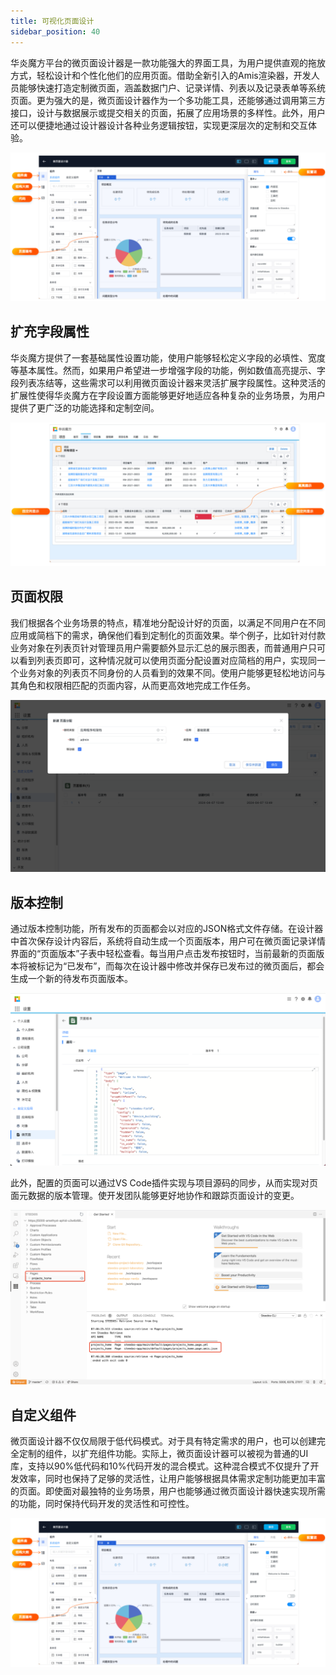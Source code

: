 ```yaml
---
title: 可视化页面设计
sidebar_position: 40
---
```


华炎魔方平台的微页面设计器是一款功能强大的界面工具，为用户提供直观的拖放方式，轻松设计和个性化他们的应用页面。借助全新引入的Amis渲染器，开发人员能够快速打造定制微页面，涵盖数据门户、记录详情、列表以及记录表单等系统页面。更为强大的是，微页面设计器作为一个多功能工具，还能够通过调用第三方接口，设计与数据展示或提交相关的页面，拓展了应用场景的多样性。此外，用户还可以便捷地通过设计器设计各种业务逻辑按钮，实现更深层次的定制和交互体验。

![微页面设计器.png](./snapshot/mini-page/微页面设计器.png)

## 扩充字段属性

华炎魔方提供了一套基础属性设置功能，使用户能够轻松定义字段的必填性、宽度等基本属性。然而，如果用户希望进一步增强字段的功能，例如数值高亮提示、字段列表冻结等，这些需求可以利用微页面设计器来灵活扩展字段属性。这种灵活的扩展性使得华炎魔方在字段设置方面能够更好地适应各种复杂的业务场景，为用户提供了更广泛的功能选择和定制空间。

![字段属性.png](./snapshot/mini-page/字段属性.png)

## 页面权限

我们根据各个业务场景的特点，精准地分配设计好的页面，以满足不同用户在不同应用或简档下的需求，确保他们看到定制化的页面效果。举个例子，比如针对付款业务对象在列表页针对管理员用户需要额外显示汇总的展示图表，而普通用户只可以看到列表页即可，这种情况就可以使用页面分配设置对应简档的用户，实现同一个业务对象的列表页不同身份的人员看到的效果不同。使用户能够更轻松地访问与其角色和权限相匹配的页面内容，从而更高效地完成工作任务。

![页面权限.png](./snapshot/mini-page/页面权限.png)

## 版本控制

通过版本控制功能，所有发布的页面都会以对应的JSON格式文件存储。在设计器中首次保存设计内容后，系统将自动生成一个页面版本，用户可在微页面记录详情界面的“页面版本”子表中轻松查看。每当用户点击发布按钮时，当前最新的页面版本将被标记为“已发布”，而每次在设计器中修改并保存已发布过的微页面后，都会生成一个新的待发布页面版本。

![版本控制1.png](./snapshot/mini-page/版本控制1.png)

此外，配置的页面可以通过VS Code插件实现与项目源码的同步，从而实现对页面元数据的版本管理。使开发团队能够更好地协作和跟踪页面设计的变更。

![版本控制2.png](./snapshot/mini-page/版本控制2.png)

## 自定义组件

微页面设计器不仅仅局限于低代码模式。对于具有特定需求的用户，也可以创建完全定制的组件，以扩充组件功能。实际上，微页面设计器可以被视为普通的UI库，支持以90%低代码和10%代码开发的混合模式。这种混合模式不仅提升了开发效率，同时也保持了足够的灵活性，让用户能够根据具体需求定制功能更加丰富的页面。即使面对最独特的业务场景，用户也能够通过微页面设计器快速实现所需的功能，同时保持代码开发的灵活性和可控性。

![微页面设计器.png](./snapshot/mini-page/微页面设计器.png)
